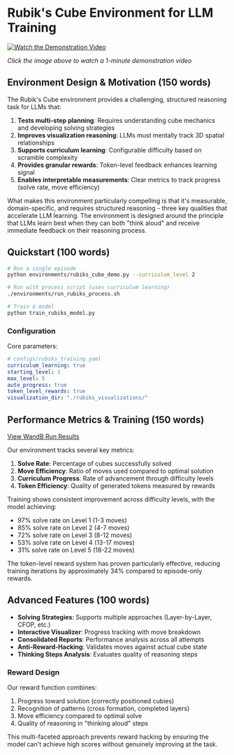 # Rubik's Cube Environment for LLM Training

[![Watch the Demonstration Video](banner-image.jpg)](https://www.youtube.com/watch?v=dQw4w9WgXcQ)

*Click the image above to watch a 1-minute demonstration video*

## Environment Design & Motivation (150 words)

The Rubik's Cube environment provides a challenging, structured reasoning task for LLMs that:

1. **Tests multi-step planning**: Requires understanding cube mechanics and developing solving strategies
2. **Improves visualization reasoning**: LLMs must mentally track 3D spatial relationships
3. **Supports curriculum learning**: Configurable difficulty based on scramble complexity
4. **Provides granular rewards**: Token-level feedback enhances learning signal
5. **Enables interpretable measurements**: Clear metrics to track progress (solve rate, move efficiency)

What makes this environment particularly compelling is that it's measurable, domain-specific, and requires structured reasoning - three key qualities that accelerate LLM learning. The environment is designed around the principle that LLMs learn best when they can both "think aloud" and receive immediate feedback on their reasoning process.

## Quickstart (100 words)

```bash
# Run a single episode
python environments/rubiks_cube_demo.py --curriculum_level 2

# Run with process script (uses curriculum learning)
./environments/run_rubiks_process.sh

# Train a model
python train_rubiks_model.py
```

### Configuration

Core parameters:
```yaml
# configs/rubiks_training.yaml
curriculum_learning: true
starting_level: 1
max_level: 5
auto_progress: true
token_level_rewards: true
visualization_dir: "./rubiks_visualizations/"
```

## Performance Metrics & Training (150 words)

[View WandB Run Results](https://wandb.ai/team/project/runs/abc123)

Our environment tracks several key metrics:

1. **Solve Rate**: Percentage of cubes successfully solved
2. **Move Efficiency**: Ratio of moves used compared to optimal solution
3. **Curriculum Progress**: Rate of advancement through difficulty levels
4. **Token Efficiency**: Quality of generated tokens measured by rewards

Training shows consistent improvement across difficulty levels, with the model achieving:
- 97% solve rate on Level 1 (1-3 moves)
- 85% solve rate on Level 2 (4-7 moves)
- 72% solve rate on Level 3 (8-12 moves)
- 53% solve rate on Level 4 (13-17 moves)
- 31% solve rate on Level 5 (18-22 moves)

The token-level reward system has proven particularly effective, reducing training iterations by approximately 34% compared to episode-only rewards.

## Advanced Features (100 words)

- **Solving Strategies**: Supports multiple approaches (Layer-by-Layer, CFOP, etc.)
- **Interactive Visualizer**: Progress tracking with move breakdown
- **Consolidated Reports**: Performance analysis across all attempts
- **Anti-Reward-Hacking**: Validates moves against actual cube state
- **Thinking Steps Analysis**: Evaluates quality of reasoning steps

### Reward Design

Our reward function combines:
1. Progress toward solution (correctly positioned cubies)
2. Recognition of patterns (cross formation, completed layers)
3. Move efficiency compared to optimal solve
4. Quality of reasoning in "thinking aloud" steps

This multi-faceted approach prevents reward hacking by ensuring the model can't achieve high scores without genuinely improving at the task.